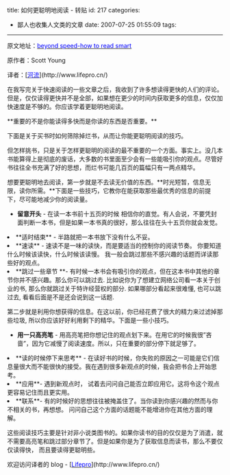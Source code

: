 title: 如何更聪明地阅读 -  转贴
id: 217
categories:
  - 鄙人也收集人文类的文章
date: 2007-07-25 01:55:09
tags:
---

<div id="msgcns!9697D6160EFEBC17!1127" class="bvMsg"><div>

原文地址：[<u><font color="#0000ff">beyond speed-how to read smart</font></u>](http://www.scotthyoung.com/blog/2007/05/14/beyond-speed-how-to-read-smart/)
<p>原作者：Scott Young
<p>译者：[<u><font color="#0000ff">河流</font></u>](http://www.lifepro.cn/)
<p>在我写完关于快速阅读的一些文章之后，我收到了许多想读得更快的人们的评论。但是，仅仅读得更快并不是全部，如果想在更少的时间内获取更多的信息，仅仅加快速度是不够的。你应该学着更聪明地阅读。
<p>**重要的不是你能读得多快而是你读的东西是否重要。**
<p>下面是关于买书时如何筛除掉烂书，从而让你能更聪明阅读的技巧。

<p>但怎样挑书，只是关于怎样更聪明的阅读的最不重要的一个方面。事实上。没几本书能算得上是彻底的废话，大多数的书里面至少会有一些能吸引你的观点。尽管好书往往全书充满了好的思想，而烂书可能几百页的篇幅只有一两点精华。
<p>想要更聪明地去阅读，第一步就是不去读无价值的东西。**时光短暂，信息无限，读你所需。**下面是一些技巧，它教你在能获取那些最优秀的信息的前提下，尽可能地减少你的阅读量。

*   **留意开头** - 在读一本书前十五页的时候 相信你的直觉。有人会说，不要凭封面判断一本书，但是如果一本书真的很好，那么往往在头十五页你就会发觉。
<li>**适时结束** - 半路就把一本书放下没有什么不妥。
<li>**速读** - 速读不是一味的读快，而是要适当的控制你的阅读节奏。 你要知道什么时候该读快，什么时候该读慢。 我一般会跳过那些不感兴趣的话题而详读那些好的观点。
<li>**跳过一些章节 **- 有时候一本书会有吸引你的观点，但在这本书中其他的章节你并不感兴趣。那么你可以跳过去. 比如说你为了想建立网络公司看一本关于创业的书, 那么你就跳过关于特许经营权的部分. 如果哪部分看起来很难懂, 也可以跳过去, 看看后面是不是还会说到这一话题.
<p>第二步就是利用你想获得的信息。在这以前，你已经花费了很大的精力来过滤掉那些垃圾, 所以你应该好好利用剩下的精华。下面是一些小技巧。

*   **用一只高亮笔** - 用高亮笔把你想记住的观点划下来。在用它的时候我很”吝啬”，因为它减慢了阅读速度。所以，只在重要的部分停下就足够了。
<li>**读的时候停下来思考** - 在读好书的时候，你失败的原因之一可能是它们信息量很大而不能很快的接受。我在遇到很多新观点的时候，我会把书合上开始思考。
<li>**应用**- 遇到新观点时， 试着去问问自己能否立即应用它。这将令这个观点更容易记住而且更实用。
<li>**联系**- 有的时候好的思想往往被掩盖住了。当你读到你感兴趣的然而与你不相关的书，再想想。 问问自己这个方面的话题能不能增进你在其他方面的理解。
<p>这些阅读技巧主要是针对非小说类图书的。如果你读书的目的仅仅是为了消遣，就不需要高亮笔和跳过部分章节了。但是如果你是为了获取信息而读书，那么不要仅仅读得快， 而且要读得更聪明些。
<p>欢迎访问译者的 blog - [<u><font color="#0000ff">Lifepro</font></u>](http://www.lifepro.cn/)  
</p></div></div>